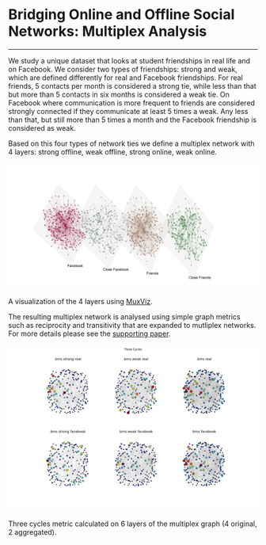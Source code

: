 # Bridging Online and Offline Social Networks: Multiplex Analysis

----

We study a unique dataset that looks at student friendships in real life and on Facebook. 
We consider two types of friendships: strong and weak, which are defined differently for real and Facebook friendships. 
For real friends, 5 contacts per month is considered a strong tie, while less than that but more than 5 contacts in six months is considered a weak tie.
On Facebook where communication is more frequent to friends are considered strongly connected if they communicate at least 5 times a weak.
Any less than that, but still more than 5 times a month and the Facebook friendship is considered as weak.

Based on this four types of network ties we define a multiplex network with 4 layers: strong offline, weak offline, strong online, weak online.

![alt text](https://raw.githubusercontent.com/gajduk/social-networks-analysis-wan-bms/master/results/all%20students/muxViz/bms_frchterman.png)

A visualization of the 4 layers using [MuxViz](http://muxviz.net/).

The resulting multiplex network is analysed using simple graph metrics such as reciprocity and transitivity that are expanded to mutliplex networks. For more details please see the [supporting paper](https://github.com/gajduk/social-networks-analysis-wan-bms/raw/master/suporting%20material/ASL_SOC_NET_PLOS_2.pdf).

![alt text](https://raw.githubusercontent.com/gajduk/social-networks-analysis-wan-bms/master/results/all%20students/by_metric/bms_Three%20Cycles_False.png)

Three cycles metric calculated on 6 layers of the multiplex graph (4 original, 2 aggregated). 



